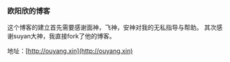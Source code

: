 ### 欧阳欣的博客

这个博客的建立首先需要感谢面神，飞神，安神对我的无私指导与帮助。
其次感谢suyan大神，我直接fork了他的博客。

地址：[http://ouyang.xin](http://ouyang.xin)

